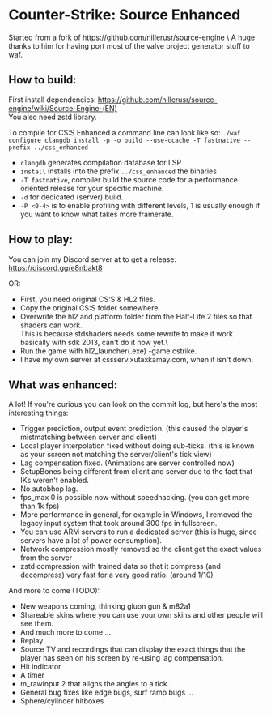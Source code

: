 # Counter-Strike: Source Enhanced

Started from a fork of https://github.com/nillerusr/source-engine \ 
A huge thanks to him for having port most of the valve project generator stuff to waf.

## How to build:
First install dependencies: https://github.com/nillerusr/source-engine/wiki/Source-Engine-(EN) \
You also need zstd library.

To compile for CS:S Enhanced a command line can look like so:
```./waf configure clangdb install -p -o build --use-ccache -T fastnative --prefix ../css_enhanced```

- `clangdb` generates compilation database for LSP
- `install` installs into the prefix `../css_enhanced` the binaries
- `-T fastnative`, compiler build the source code for a performance oriented release for your specific machine.
- `-d` for dedicated (server) build.
- `-P <0-4>` is to enable profiling with different levels, 1 is usually enough if you want to know what takes more framerate.

## How to play:

You can join my Discord server at to get a release: https://discord.gg/e8nbakt8

OR:

- First, you need original CS:S & HL2 files.
- Copy the original CS:S folder somewhere
- Overwrite the hl2 and platform folder from the Half-Life 2 files so that shaders can work.\
This is because stdshaders needs some rewrite to make it work basically with sdk 2013, can't do it now yet.\
- Run the game with hl2_launcher(.exe) -game cstrike.
- I have my own server at cssserv.xutaxkamay.com, when it isn't down.

## What was enhanced:

A lot! If you're curious you can look on the commit log, but here's the most interesting things:

- Trigger prediction, output event prediction. (this caused the player's mistmatching between server and client)
- Local player interpolation fixed without doing sub-ticks. (this is known as your screen not matching the server/client's tick view)
- Lag compensation fixed. (Animations are server controlled now)
- SetupBones being different from client and server due to the fact that IKs weren't enabled.
- No autobhop lag.
- fps_max 0 is possible now without speedhacking. (you can get more than 1k fps)
- More performance in general, for example in Windows, I removed the legacy input system that took around 300 fps in fullscreen.
- You can use ARM servers to run a dedicated server (this is huge, since servers have a lot of power consumption).
- Network compression mostly removed so the client get the exact values from the server
- zstd compression with trained data so that it compress (and decompress) very fast for a very good ratio. (around 1/10)

And more to come (TODO):
- New weapons coming, thinking gluon gun & m82a1
- Shareable skins where you can use your own skins and other people will see them.
- And much more to come ...
- Replay
- Source TV and recordings that can display the exact things that the player has seen on his screen by re-using lag compensation.
- Hit indicator
- A timer
- m_rawinput 2 that aligns the angles to a tick.
- General bug fixes like edge bugs, surf ramp bugs ...
- Sphere/cylinder hitboxes
